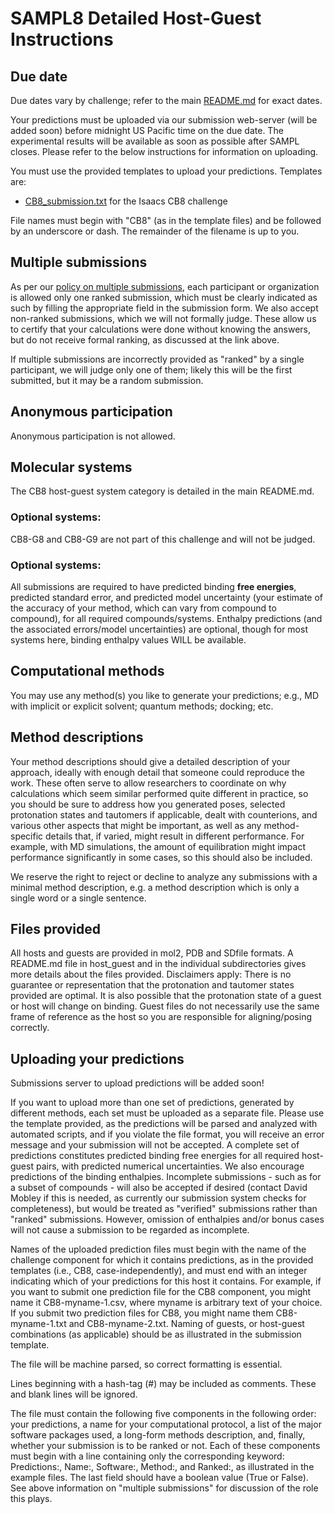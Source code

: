 # SAMPL8 Detailed Host-Guest Instructions

## Due date

Due dates vary by challenge; refer to the main [README.md](https://github.com/samplchallenges/SAMPL8/blob/master/README.md) for exact dates.

Your predictions must be uploaded via our submission web-server (will be added soon) before midnight US Pacific time on the due date. The experimental results will be available as soon as possible after SAMPL closes. Please refer to the below instructions for information on uploading.

You must use the provided templates to upload your predictions. Templates are:
- [CB8_submission.txt](https://github.com/samplchallenges/SAMPL8/blob/master/host_guest/CB8/CB8_submissions.txt) for the Isaacs CB8 challenge

File names must begin with "CB8" (as in the template files) and be followed by an underscore or dash.
The remainder of the filename is up to you.

## Multiple submissions

As per our [policy on multiple submissions](https://samplchallenges.github.io/roadmap/submissions/), each participant or organization is allowed only one ranked submission, which must be clearly indicated as such by filling the appropriate field in the submission form. We also accept non-ranked submissions, which we will not formally judge. These allow us to certify that your calculations were done without knowing the answers, but do not receive formal ranking, as discussed at the link above.

If multiple submissions are incorrectly provided as "ranked" by a single participant, we will judge only one of them; likely this will be the first submitted, but it may be a random submission.

## Anonymous participation

Anonymous participation is not allowed.

## Molecular systems

The CB8 host-guest system category is detailed in the main README.md.  

### Optional systems:
CB8-G8 and CB8-G9 are not part of this challenge and will not be judged. 

### Optional systems:
All submissions are required to have predicted binding **free energies**, predicted standard error,
and predicted model uncertainty (your estimate of the accuracy of your method, which can vary from compound to compound), for all required compounds/systems. Enthalpy predictions (and the associated errors/model uncertainties) are optional, though for most systems here, binding enthalpy values WILL be available.

## Computational methods

You may use any method(s) you like to generate your predictions; e.g., MD with implicit or explicit solvent; quantum methods; docking; etc.

## Method descriptions

Your method descriptions should give a detailed description of your approach, ideally with enough detail that someone could reproduce the work. These often serve to allow researchers to coordinate on why calculations which seem similar performed quite different in practice, so you should be sure to address how you generated poses, selected protonation states and tautomers if applicable, dealt with counterions, and various other aspects that might be important, as well as any method-specific details that, if varied, might result in different performance. For example, with MD simulations, the amount of equilibration might impact performance significantly in some cases, so this should also be included.

We reserve the right to reject or decline to analyze any submissions with a minimal method description, e.g. a method description which is only a single word or a single sentence.

## Files provided

All hosts and guests are provided in mol2, PDB and SDfile formats. A README.md file in host_guest and in the individual subdirectories gives more details about the files provided. Disclaimers apply: There is no guarantee or representation that the protonation and tautomer states provided are optimal. It is also possible that the protonation state of a guest or host will change on binding. Guest files do not necessarily use the same frame of reference as the host so you are responsible for aligning/posing correctly.

## Uploading your predictions

Submissions server to upload predictions will be added soon!

If you want to upload more than one set of predictions, generated by different methods, each set must be uploaded as a separate file. Please use the template provided, as the predictions will be parsed and analyzed with automated scripts, and if you violate the file format, you will receive an error message and your submission will not be accepted. A complete set of predictions constitutes predicted binding free energies for all required host-guest pairs, with predicted numerical uncertainties. We also encourage predictions of the binding enthalpies. Incomplete submissions - such as for a subset of compounds - will also be accepted if desired (contact David Mobley if this is needed, as currently our submission system checks for completeness), but would be treated as "verified" submissions rather than "ranked" submissions. However, omission of enthalpies and/or bonus cases will not cause a submission to be regarded as incomplete.

Names of the uploaded prediction files must begin with the name of the challenge component for which it contains predictions, as in the provided templates (i.e., CB8, case-independently), and must end with an integer indicating which of your predictions for this host it contains. For example, if you want to submit one prediction file for the CB8 component, you might name it CB8-myname-1.csv, where myname is arbitrary text of your choice. If you submit two prediction files for CB8, you might name them CB8-myname-1.txt and CB8-myname-2.txt. Naming of guests, or host-guest combinations (as applicable) should be as illustrated in the submission template.

The file will be machine parsed, so correct formatting is essential.

Lines beginning with a hash-tag (#) may be included as comments. These and blank lines will be ignored.

The file must contain the following five components in the following order: your predictions, a name for your computational protocol, a list of the major software packages used, a long-form methods description, and, finally, whether your submission is to be ranked or not. Each of these components must begin with a line containing only the corresponding keyword: Predictions:, Name:, Software:, Method:, and Ranked:, as illustrated in the example files. The last field should have a boolean value (True or False). See above information on "multiple submissions" for discussion of the role this plays.
